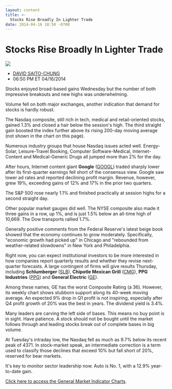 ```yaml
---
layout: content
title: >-
  Stocks Rise Broadly In Lighter Trade
date: 2014-04-16 18:50 -0700
---
```



Stocks Rise Broadly In Lighter Trade
=====================================


![](https://www.investors.com/wp-content/uploads/ibd-migrated-images/MPv_140417_635332596524954957.png)

* [DAVID SAITO-CHUNG](https://www.investors.com/author/chungd/ "Posts by DAVID SAITO-CHUNG")
* 06:50 PM ET 04/16/2014




Stocks enjoyed broad-based gains Wednesday but the number of both impressive breakouts and new highs was underwhelming.


Volume fell on both major exchanges, another indication that demand for stocks is hardly robust.


The Nasdaq composite, still rich in tech, medical and retail-oriented stocks, gained 1.3% and closed a hair below the session's high. The third straight gain boosted the index further above its rising 200-day moving average (not shown in the chart on this page).


Numerous industry groups that house Nasdaq issues acted well. Energy-Solar, Leisure-Travel Booking, Computer Software-Medical, Internet-Content and Medical-Generic Drugs all jumped more than 2% for the day.


After hours, Internet content giant **Google** ([GOOGL](https://research.investors.com/quote.aspx?symbol=GOOGL)) traded sharply lower after its first-quarter earnings fell short of the consensus view. Google saw lower ad rates and reported declining profit margin. Revenue, however, grew 19%, exceeding gains of 12% and 17% in the prior two quarters.


The S&P 500 rose nearly 1.1% and finished practically at session highs for a second straight day.


Other popular market gauges did well. The NYSE composite also made it three gains in a row, up 1%, and is just 1.5% below an all-time high of 10,669. The Dow transports rallied 1.7%.


Generally positive comments from the Federal Reserve's latest beige book showed that the economy continues to grow moderately. Specifically, "economic growth had picked up" in Chicago and "rebounded from weather-related slowdowns" in New York and Philadelphia.


Right now, you can expect institutional investors to be more interested in how companies report quarterly results and whether they revise next-quarter forecasts. A large contingent of firms will give results Thursday, including **Schlumberger** ([SLB](https://research.investors.com/quote.aspx?symbol=SLB)), **Chipotle Mexican Grill** ([CMG](https://research.investors.com/quote.aspx?symbol=CMG)), **PPG Industries** ([PPG](https://research.investors.com/quote.aspx?symbol=PPG)) and **General Electric** ([GE](https://research.investors.com/quote.aspx?symbol=GE)).


Among these names, GE has the worst Composite Rating (a 36). However, its weekly chart shows stubborn support along its 40-week moving average. An expected 9% drop in Q1 profit is not inspiring, especially after Q4 profit growth of 20% was the best in years. The dividend yield is 3.4%.


Many leaders are carving the left side of bases. This means no buy point is in sight. Have patience. A stock should not be bought until the market follows through and leading stocks break out of complete bases in big volume.


At Tuesday's intraday low, the Nasdaq fell as much as 9.7% below its recent peak of 4371. In stock-market speak, an intermediate correction is a term used to classify those declines that exceed 10% but fall short of 20%, reserved for bear markets.


It's key to monitor sector leadership now. Auto is No. 1, with a 12.9% year-to-date gain.


[Click here to access the General Market Indicator Charts](https://www.investors.com/pdf/GMI_041714.pdf).





